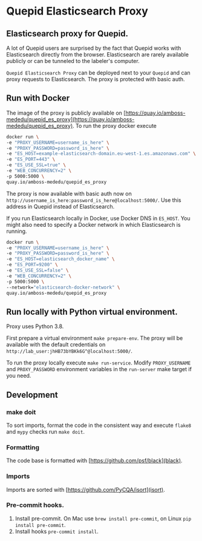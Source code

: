 # Quepid Elasticsearch Proxy
## Elasticsearch proxy for Quepid.
A lot of Quepid users are surprised by the fact that Quepid
works with Elasticsearch directly from the browser. Elasticsearch are
rarely available publicly or can be tunneled to the labeler's computer.

`Quepid Elasticsearch Proxy` can be deployed next to your `Quepid` and can proxy requests to Elasticsearch. The proxy is protected with basic auth.


## Run with Docker
The image of the proxy is publicly available on [https://quay.io/amboss-mededu/quepid_es_proxy](https://quay.io/amboss-mededu/quepid_es_proxy).
To run the proxy docker execute
```bash
docker run \
-e "PROXY_USERNAME=username_is_here" \
-e "PROXY_PASSWORD=password_is_here" \
-e "ES_HOST=example-elasticsearch-domain.eu-west-1.es.amazonaws.com" \
-e "ES_PORT=443" \
-e "ES_USE_SSL=true" \
-e "WEB_CONCURRENCY=2" \
-p 5000:5000 \
quay.io/amboss-mededu/quepid_es_proxy
```
The proxy is now available with basic auth now on `http://username_is_here:password_is_here@localhost:5000/`.
Use this address in Quepid instead of Elasticsearch.

If you run Elasticsearch locally in Docker, use Docker DNS in `ES_HOST`.
You might also need to specify a Docker network in which Elasticsearch is running.
```bash
docker run \
-e "PROXY_USERNAME=username_is_here" \
-e "PROXY_PASSWORD=password_is_here" \
-e "ES_HOST=elasticsearch_docker_name" \
-e "ES_PORT=9200" \
-e "ES_USE_SSL=false" \
-e "WEB_CONCURRENCY=2" \
-p 5000:5000 \
--network="elasticsearch-docker-network" \
quay.io/amboss-mededu/quepid_es_proxy
```

## Run locally with Python virtual environment.

Proxy uses Python 3.8.

First prepare a virtual environment `make prepare-env`.
The proxy will be available with the default credentials on
`http://lab_user:jhHB73bYBKk6G^@localhost:5000/`.

To run the proxy locally execute `make run-service`. Modify `PROXY_USERNAME` and `PROXY_PASSWORD` environment variables in the `run-server` make target if you need.

## Development
### make doit
To sort imports, format the code in the consistent way and execute `flake8` and `mypy` checks run `make doit`.
### Formatting
The code base is formatted with [https://github.com/psf/black](black).
### Imports
Imports are sorted with [https://github.com/PyCQA/isort](isort).
### Pre-commit hooks.
1. Install pre-commit. On Mac use `brew install pre-commit`, on Linux `pip install pre-commit`.
2. Install hooks `pre-commit install`.
